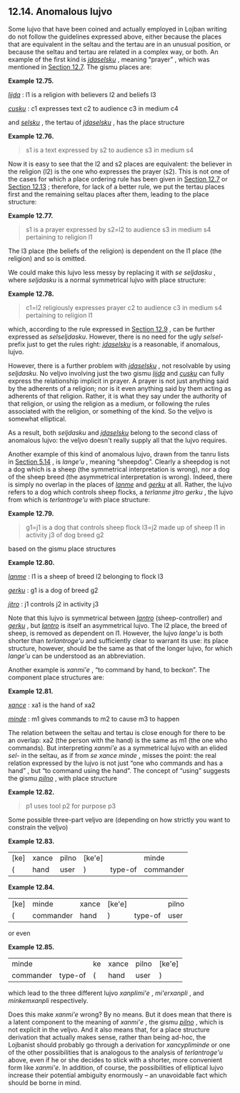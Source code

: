 <a id="section-anomalous-lujvo"></a>12.14. <a id="c12s14"></a>Anomalous lujvo
-----------------------------------------------------------------------------

Some lujvo that have been coined and actually employed in Lojban writing do not follow the guidelines expressed above, either because the places that are equivalent in the seltau and the tertau are in an unusual position, or because the seltau and tertau are related in a complex way, or both. An example of the first kind is _<a id="id-1.13.16.2.1.1" class="indexterm"></a>[_jdaselsku_](../go01#valsi-jdaselsku)_ , meaning “prayer” , which was mentioned in [Section 12.7](../section-order-of-places). The gismu places are:

<div class="example">
<a id="example-random-id-qJEQ"></a>

**Example 12.75. <a id="c12e14d1"></a>** 

_<a id="id-1.13.16.3.2.1.1" class="indexterm"></a>[_lijda_](../go01#valsi-lijda)_ : l1 is a religion with believers l2 and beliefs l3

_<a id="id-1.13.16.3.3.1.1" class="indexterm"></a>[_cusku_](../go01#valsi-cusku)_ : c1 expresses text c2 to audience c3 in medium c4

</div>  

and _<a id="id-1.13.16.4.1.1" class="indexterm"></a>[_selsku_](../go01#valsi-selsku)_ , the tertau of _<a id="id-1.13.16.4.2.1" class="indexterm"></a>[_jdaselsku_](../go01#valsi-jdaselsku)_ , has the place structure

<div class="example">
<a id="example-random-id-qW3w"></a>

**Example 12.76. <a id="c12e14d2"></a>** 

> s1 is a text expressed by s2 to audience s3 in medium s4

</div>  

Now it is easy to see that the l2 and s2 places are equivalent: the believer in the religion (l2) is the one who expresses the prayer (s2). This is not one of the cases for which a place ordering rule has been given in [Section 12.7](../section-order-of-places) or [Section 12.13](../section-implicit-abstraction) ; therefore, for lack of a better rule, we put the tertau places first and the remaining seltau places after them, leading to the place structure:

<div class="example">
<a id="example-random-id-41dc"></a>

**Example 12.77. <a id="c12e14d3"></a>** 

> s1 is a prayer expressed by s2=l2 to audience s3 in medium s4 pertaining to religion l1

</div>  

The l3 place (the beliefs of the religion) is dependent on the l1 place (the religion) and so is omitted.

We could make this lujvo less messy by replacing it with _<a id="id-1.13.16.9.1.1" class="indexterm"></a>se seljdasku_ , where _seljdasku_ is a normal symmetrical lujvo with place structure:

<div class="example">
<a id="example-random-id-7Tdb"></a>

**Example 12.78. <a id="c12e14d4"></a>** 

> c1=l2 religiously expresses prayer c2 to audience c3 in medium s4 pertaining to religion l1

</div>  

which, according to the rule expressed in [Section 12.9](../section-seltau-SE) , can be further expressed as _selseljdasku_. However, there is no need for the ugly _<a id="id-1.13.16.11.3.1" class="indexterm"></a>selsel-_ prefix just to get the rules right: _<a id="id-1.13.16.11.4.1" class="indexterm"></a>[_jdaselsku_](../go01#valsi-jdaselsku)_ is a reasonable, if anomalous, lujvo.

However, there is a further problem with _<a id="id-1.13.16.12.1.1" class="indexterm"></a>[_jdaselsku_](../go01#valsi-jdaselsku)_ , not resolvable by using _seljdasku_. No veljvo involving just the two gismu _<a id="id-1.13.16.12.3.1" class="indexterm"></a>[_lijda_](../go01#valsi-lijda)_ and _<a id="id-1.13.16.12.4.1" class="indexterm"></a>[_cusku_](../go01#valsi-cusku)_ can fully express the relationship implicit in prayer. A prayer is not just anything said by the adherents of a religion; nor is it even anything said by them acting as adherents of that religion. Rather, it is what they say under the authority of that religion, or using the religion as a medium, or following the rules associated with the religion, or something of the kind. So the veljvo is somewhat elliptical.

As a result, both _seljdasku_ and _<a id="id-1.13.16.13.2.1" class="indexterm"></a>[_jdaselsku_](../go01#valsi-jdaselsku)_ belong to the second class of anomalous lujvo: the veljvo doesn't really supply all that the lujvo requires.

Another example of this kind of anomalous lujvo, drawn from the tanru lists in [Section 5.14](../section-asymmetric-tanru) , is _lange'u_ , meaning “sheepdog”. Clearly a sheepdog is not a dog which is a sheep (the symmetrical interpretation is wrong), nor a dog of the sheep breed (the asymmetrical interpretation is wrong). Indeed, there is simply no overlap in the places of _<a id="id-1.13.16.14.4.1" class="indexterm"></a>[_lanme_](../go01#valsi-lanme)_ and _<a id="id-1.13.16.14.5.1" class="indexterm"></a>[_gerku_](../go01#valsi-gerku)_ at all. Rather, the lujvo refers to a dog which controls sheep flocks, a _<a id="id-1.13.16.14.6.1" class="indexterm"></a>terlanme jitro gerku_ , the lujvo from which is _terlantroge'u_ with place structure:

<div class="example">
<a id="example-random-id-TW5Q"></a>

**Example 12.79. <a id="c12e14d5"></a>** 

> g1=j1 is a dog that controls sheep flock l3=j2 made up of sheep l1 in activity j3 of dog breed g2

</div>  

based on the gismu place structures

<div class="example">
<a id="example-random-id-CXeL"></a>

**Example 12.80. <a id="c12e14d6"></a>** 

_<a id="id-1.13.16.17.2.1.1" class="indexterm"></a>[_lanme_](../go01#valsi-lanme)_ : l1 is a sheep of breed l2 belonging to flock l3

_<a id="id-1.13.16.17.3.1.1" class="indexterm"></a>[_gerku_](../go01#valsi-gerku)_ : g1 is a dog of breed g2

_<a id="id-1.13.16.17.4.1.1" class="indexterm"></a>[_jitro_](../go01#valsi-jitro)_ : j1 controls j2 in activity j3

</div>  

Note that this lujvo is symmetrical between _<a id="id-1.13.16.18.1.1" class="indexterm"></a>[_lantro_](../go01#valsi-lantro)_ (sheep-controller) and _<a id="id-1.13.16.18.2.1" class="indexterm"></a>[_gerku_](../go01#valsi-gerku)_ , but _<a id="id-1.13.16.18.3.1" class="indexterm"></a>[_lantro_](../go01#valsi-lantro)_ is itself an asymmetrical lujvo. The l2 place, the breed of sheep, is removed as dependent on l1. However, the lujvo _lange'u_ is both shorter than _terlantroge'u_ and sufficiently clear to warrant its use: its place structure, however, should be the same as that of the longer lujvo, for which _lange'u_ can be understood as an abbreviation.

Another example is _xanmi'e_ , “to command by hand, to beckon”. The component place structures are:

<div class="example">
<a id="example-random-id-VjbP"></a>

**Example 12.81. <a id="c12e14d7"></a>** 

_<a id="id-1.13.16.20.2.1.1" class="indexterm"></a>[_xance_](../go01#valsi-xance)_ : xa1 is the hand of xa2

_<a id="id-1.13.16.20.3.1.1" class="indexterm"></a>[_minde_](../go01#valsi-minde)_ : m1 gives commands to m2 to cause m3 to happen

</div>  

The relation between the seltau and tertau is close enough for there to be an overlap: xa2 (the person with the hand) is the same as m1 (the one who commands). But interpreting _xanmi'e_ as a symmetrical lujvo with an elided _<a id="id-1.13.16.21.2.1" class="indexterm"></a>sel-_ in the seltau, as if from _<a id="id-1.13.16.21.3.1" class="indexterm"></a>se xance minde_ , misses the point: the real relation expressed by the lujvo is not just “one who commands and has a hand” , but “to command using the hand”. The concept of “using” suggests the gismu _<a id="id-1.13.16.21.7.1" class="indexterm"></a>[_pilno_](../go01#valsi-pilno)_ , with place structure

<div class="example">
<a id="example-random-id-sqQN"></a>

**Example 12.82. <a id="c12e14d8"></a>** 

> p1 uses tool p2 for purpose p3

</div>  

Some possible three-part veljvo are (depending on how strictly you want to constrain the veljvo)

<div class="interlinear-gloss-example example">
<a id="example-random-id-qfe4"></a>

**Example 12.83. <a id="c12e14d9"></a>** 

<table class="interlinear-gloss"><colgroup></colgroup><tbody><tr class="jbo"><td>[ke]</td><td>xance</td><td>pilno</td><td>[ke'e]</td><td></td><td>minde</td></tr><tr class="gloss"><td>(</td><td>hand</td><td>user</td><td>)</td><td>type-of</td><td>commander</td></tr></tbody></table>

</div>  
<div class="interlinear-gloss-example example">
<a id="example-random-id-qFen"></a>

**Example 12.84. <a id="c12e14d10"></a>** 

<table class="interlinear-gloss"><colgroup></colgroup><tbody><tr class="jbo"><td>[ke]</td><td>minde</td><td>xance</td><td>[ke'e]</td><td></td><td>pilno</td></tr><tr class="gloss"><td>(</td><td>commander</td><td>hand</td><td>)</td><td>type-of</td><td>user</td></tr></tbody></table>

</div>  

or even

<div class="interlinear-gloss-example example">
<a id="example-random-id-yCod"></a>

**Example 12.85. <a id="c12e14d11"></a>** 

<table class="interlinear-gloss"><colgroup></colgroup><tbody><tr class="jbo"><td>minde</td><td></td><td>ke</td><td>xance</td><td>pilno</td><td>[ke'e]</td></tr><tr class="gloss"><td>commander</td><td>type-of</td><td>(</td><td>hand</td><td>user</td><td>)</td></tr></tbody></table>

</div>  

which lead to the three different lujvo _xanplimi'e_ , _mi'erxanpli_ , and _minkemxanpli_ respectively.

<a id="id-1.13.16.29.1" class="indexterm"></a>Does this make _xanmi'e_ wrong? By no means. But it does mean that there is a latent component to the meaning of _xanmi'e_ , the gismu _<a id="id-1.13.16.29.4.1" class="indexterm"></a>[_pilno_](../go01#valsi-pilno)_ , which is not explicit in the veljvo. And it also means that, for a place structure derivation that actually makes sense, rather than being ad-hoc, the Lojbanist should probably go through a derivation for _xancypliminde_ or one of the other possibilities that is analogous to the analysis of _terlantroge'u_ above, even if he or she decides to stick with a shorter, more convenient form like _xanmi'e_. In addition, of course, the possibilities of elliptical lujvo increase their potential ambiguity enormously – an unavoidable fact which should be borne in mind.